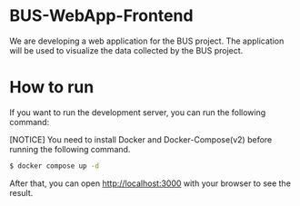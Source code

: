 # BUS-WebApp-Frontend
We are developing a web application for the BUS project. The application will be used to visualize the data collected by the BUS project.

# How to run
If you want to run the development server, you can run the following command:

[NOTICE] You need to install Docker and Docker-Compose(v2) before running the following command.
```bash
$ docker compose up -d
```
After that, you can open [http://localhost:3000](http://localhost:3000) with your browser to see the result.
